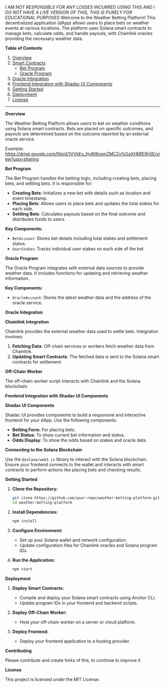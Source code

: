 

*I AM NOT RESPONSIBLE FOR ANY LOSSES INCURRED USING THIS AND I DO NOT HAVE A LIVE VERSION OF THIS, THIS IS PURELY FOR EDUCATIONAL PURPOSES*
Welcome to the Weather Betting Platform! This decentralized application (dApp) allows users to place bets on weather events at various locations. The platform uses Solana smart contracts to manage bets, calculate odds, and handle payouts, with Chainlink oracles providing the necessary weather data.

**Table of Contents**

1. [Overview](#overview)
2. [Smart Contracts](#smart-contracts)
   - [Bet Program](#bet-program)
   - [Oracle Program](#oracle-program)
3. [Oracle Integration](#oracle-integration)
4. [Frontend Integration with Shadac UI Components](#frontend-integration-with-shadac-ui-components)
5. [Getting Started](#getting-started)
6. [Deployment](#deployment)
7. [License](#license)

---

 **Overview**

The Weather Betting Platform allows users to bet on weather conditions using Solana smart contracts. Bets are placed on specific outcomes, and payouts are determined based on the outcome reported by an external oracle service.

Example: https://drive.google.com/file/d/1VVkEy_Hy8t9nsmZMCZvfzGaXHNfE9h5E/view?usp=sharing 

 **Bet Program**

The Bet Program handles the betting logic, including creating bets, placing bets, and settling bets. It is responsible for:

- **Creating Bets**: Initializes a new bet with details such as location and event timestamp.
- **Placing Bets**: Allows users to place bets and updates the total stakes for each side.
- **Settling Bets**: Calculates payouts based on the final outcome and distributes funds to users.

**Key Components:**
- `BetAccount`: Stores bet details including total stakes and settlement status.
- `UserStakes`: Tracks individual user stakes on each side of the bet.


 **Oracle Program**

The Oracle Program integrates with external data sources to provide weather data. It includes functions for updating and retrieving weather information.

**Key Components:**
- `OracleAccount`: Stores the latest weather data and the address of the oracle service.

**Oracle Integration**

 **Chainlink Integration**

Chainlink provides the external weather data used to settle bets. Integration involves:

1. **Fetching Data**: Off-chain services or workers fetch weather data from Chainlink.
2. **Updating Smart Contracts**: The fetched data is sent to the Solana smart contracts for settlement.

 **Off-Chain Worker**

The off-chain worker script interacts with Chainlink and the Solana blockchain.


 **Frontend Integration with Shadac UI Components**

 **Shadac UI Components**

Shadac UI provides components to build a responsive and interactive frontend for your dApp. Use the following components:

- **Betting Form**: For placing bets.
- **Bet Status**: To show current bet information and status.
- **Odds Display**: To show the odds based on stakes and oracle data.



 **Connecting to the Solana Blockchain**

Use the `@solana/web3.js` library to interact with the Solana blockchain. Ensure your frontend connects to the wallet and interacts with smart contracts to perform actions like placing bets and checking results.

 **Getting Started**

1. **Clone the Repository:**
   ```bash
   git clone https://github.com/your-repo/weather-betting-platform.git
   cd weather-betting-platform
   ```

2. **Install Dependencies:**
   ```bash
   npm install
   ```

3. **Configure Environment:**
   - Set up your Solana wallet and network configuration.
   - Update configuration files for Chainlink oracles and Solana program IDs.

4. **Run the Application:**
   ```bash
   npm start
   ```

 **Deployment**

1. **Deploy Smart Contracts:**
   - Compile and deploy your Solana smart contracts using Anchor CLI.
   - Update program IDs in your frontend and backend scripts.

2. **Deploy Off-Chain Worker:**
   - Host your off-chain worker on a server or cloud platform.

3. **Deploy Frontend:**
   - Deploy your frontend application to a hosting provider.

 **Contributing**

Please contribute and create forks of this, to continue to improve it 

 
**License**

This project is licensed under the MIT License. 

